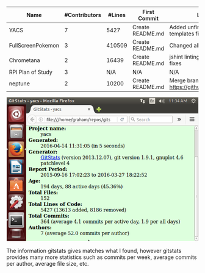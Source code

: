| Name | #Contributors | #Lines | First Commit | Last Commit |
|------|---------------|--------|---------------|--------------|
|YACS|7|5427|Create README.md|Added unfinished handlebars templates file|
|FullScreenPokemon|3|410509|Create README.md|Changed all instances of var to let|
|Chrometana|2|16439|Create README.md|jshint linting config and linting fixes|
|RPI Plan of Study|3|N/A|N/A|N/A|
|neptune|2|10200|Create README.md|Merge branch 'master' of https://github.com/sarbos/neptune|
![gitstats](gitstatsYACS.PNG) 

The information gitstats gives matches what I found, however gitstats provides many more statistics such as commits per week, average commits per author, average file size, etc. 
